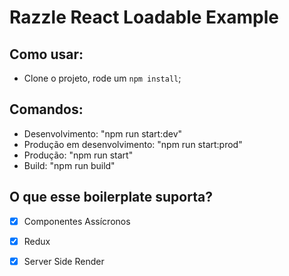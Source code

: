 # Razzle React Loadable Example

## Como usar:
- Clone o projeto, rode um `npm install`;

## Comandos:
- Desenvolvimento: "npm run start:dev"
- Produção em desenvolvimento: "npm run start:prod"
- Produção: "npm run start"
- Build: "npm run build"

## O que esse boilerplate suporta?

- [x] Componentes Assícronos
- [x] Redux
- [X] Server Side Render
 
